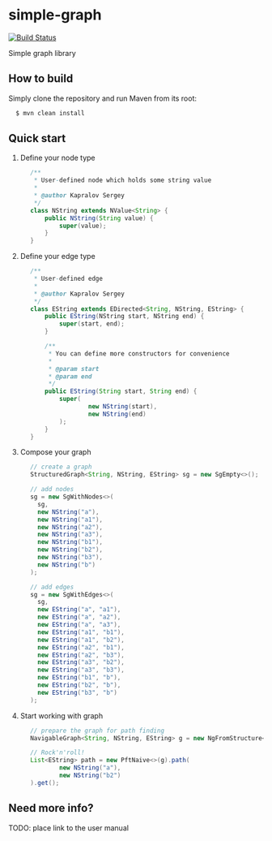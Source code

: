 # simple-graph

[![Build Status](https://img.shields.io/travis/skapral/simple-graph/master.svg)](https://travis-ci.org/skapral/simple-graph)

Simple graph library

## How to build

Simply clone the repository and run Maven from its root:

```bash
  $ mvn clean install
``` 

## Quick start

1. Define your node type

```java
      /**
       * User-defined node which holds some string value
       * 
       * @author Kapralov Sergey
       */
      class NString extends NValue<String> {
          public NString(String value) {
              super(value);
          }
      }
```

2. Define your edge type

```java
      /**
       * User-defined edge
       * 
       * @author Kapralov Sergey
       */
      class EString extends EDirected<String, NString, EString> {
          public EString(NString start, NString end) {
              super(start, end);
          }

          /**
           * You can define more constructors for convenience
           * 
           * @param start
           * @param end 
           */
          public EString(String start, String end) {
              super(
                      new NString(start),
                      new NString(end)
              );
          }
      }
```

3. Compose your graph

```java
      // create a graph
      StructuredGraph<String, NString, EString> sg = new SgEmpty<>();

      // add nodes
      sg = new SgWithNodes<>(
        sg,
        new NString("a"),
        new NString("a1"),
        new NString("a2"),
        new NString("a3"),
        new NString("b1"),
        new NString("b2"),
        new NString("b3"),
        new NString("b")
      );

      // add edges
      sg = new SgWithEdges<>(
        sg,
        new EString("a", "a1"),
        new EString("a", "a2"),
        new EString("a", "a3"),
        new EString("a1", "b1"),
        new EString("a1", "b2"),
        new EString("a2", "b1"),
        new EString("a2", "b3"),
        new EString("a3", "b2"),
        new EString("a3", "b3"),
        new EString("b1", "b"),
        new EString("b2", "b"),
        new EString("b3", "b")
      );
```

4. Start working with graph

```java
      // prepare the graph for path finding
      NavigableGraph<String, NString, EString> g = new NgFromStructure<>(sg);

      // Rock'n'roll!
      List<EString> path = new PftNaive<>(g).path(
              new NString("a"), 
              new NString("b2")
      ).get();
```

## Need more info?

TODO: place link to the user manual
